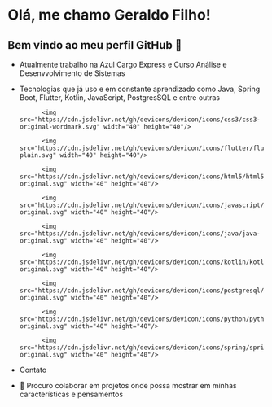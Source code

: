 
# Olá, me chamo Geraldo Filho! 
## Bem vindo ao meu perfil GitHub 👋

- Atualmente trabalho na Azul Cargo Express e Curso Análise e Desenvvolvimento de Sistemas 




- Tecnologias que já uso e em constante aprendizado como Java, Spring Boot, Flutter, Kotlin, JavaScript, PostgresSQL e entre outras

            <img src="https://cdn.jsdelivr.net/gh/devicons/devicon/icons/css3/css3-original-wordmark.svg" width="40" height="40"/>
            
            <img src="https://cdn.jsdelivr.net/gh/devicons/devicon/icons/flutter/flutter-plain.svg" width="40" height="40"/>
            
            <img src="https://cdn.jsdelivr.net/gh/devicons/devicon/icons/html5/html5-original.svg" width="40" height="40"/>
            
            <img src="https://cdn.jsdelivr.net/gh/devicons/devicon/icons/javascript/javascript-original.svg" width="40" height="40"/>
            
            <img src="https://cdn.jsdelivr.net/gh/devicons/devicon/icons/java/java-original.svg" width="40" height="40"/>
            
            <img src="https://cdn.jsdelivr.net/gh/devicons/devicon/icons/kotlin/kotlin-original.svg" width="40" height="40"/>
          
            <img src="https://cdn.jsdelivr.net/gh/devicons/devicon/icons/postgresql/postgresql-original.svg" width="40" height="40"/>
            
            <img src="https://cdn.jsdelivr.net/gh/devicons/devicon/icons/python/python-original.svg" width="40" height="40"/>
            
            <img src="https://cdn.jsdelivr.net/gh/devicons/devicon/icons/spring/spring-original.svg" width="40" height="40"/>
          
          
          
          
          
            
          
          


- Contato
- 👯 Procuro colaborar em projetos onde possa mostrar em minhas características e pensamentos


